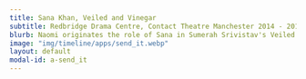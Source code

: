 ```yaml
---
title: Sana Khan, Veiled and Vinegar
subtitle: Redbridge Drama Centre, Contact Theatre Manchester 2014 - 2015
blurb: Naomi originates the role of Sana in Sumerah Srivistav's Veiled and Vinegar.
image: "img/timeline/apps/send_it.webp"
layout: default
modal-id: a-send_it
---
```

